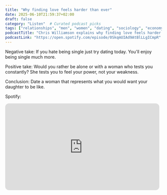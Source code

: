```yaml
---
title: "Why finding love feels harder than ever"
date: 2025-06-10T21:59:37+02:00
draft: false
category: "Listen"  # Curated podcast picks
tags: ["relationships", "men", "women", "dating", "sociology", "economy"]
podcastTitle: "Chris Williamson explains why finding love feels harder than ever"  # Podcast name
podcastLink: "https://open.spotify.com/episode/0SkqmUIAd9AtBlLLgICmpR"  # Link to listen
---
```

Negative take: If you hate being single just try dating today. You'll enjoy being single much more.

Positive take: Would you rather be alone or with a woman who tests you constantly? She tests you to feel your power, not your weakness.

Conclusion: Date a woman that represents what you would want your daughter to be like.

Spotify:

<iframe style="border-radius:12px" src="https://open.spotify.com/embed/episode/0SkqmUIAd9AtBlLLgICmpR/video?utm_source=generator" width="496" height="279" frameBorder="0" allowfullscreen="" allow="autoplay; clipboard-write; encrypted-media; fullscreen; picture-in-picture" loading="lazy"></iframe>